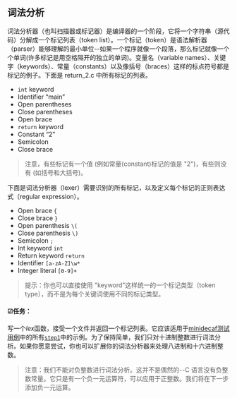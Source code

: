 ## 词法分析

词法分析器（也叫扫描器或标记器）是编译器的一个阶段，它将一个字符串（源代码）分解成一个标记列表（token list）。一个标记（token）是语法解析器（parser）能够理解的最小单位--如果一个程序就像一个段落，那么标记就像一个个单词(许多标记是用空格隔开的独立的单词)。变量名（variable names）、关键字（keywords）、常量（constants）以及像括号（braces）这样的标点符号都是标记的例子。下面是 return_2.c 中所有标记的列表。

- `int` keyword
- Identifier “main”
- Open parentheses
- Close parentheses
- Open brace
- `return` keyword
- Constant “2”
- Semicolon
- Close brace

>  注意，有些标记有一个值 (例如常量(constant)标记的值是 "2")，有些则没有 (如括号和大括号)。

下面是词法分析器（lexer）需要识别的所有标记，以及定义每个标记的正则表达式（regular expression）。

- Open brace `{`
- Close brace `}`
- Open parenthesis `\(`
- Close parenthesis `\)`
- Semicolon `;`
- Int keyword `int`
- Return keyword `return`
- Identifier `[a-zA-Z]\w*`
- Integer literal `[0-9]+`

> 提示：你也可以直接使用 "keyword"这样统一的一个标记类型（token type），而不是为每个关键词使用不同的标记类型。

#### ☑任务：

写一个*lex*函数，接受一个文件并返回一个标记列表。它应该适用于[minidecaf测试用例](https://github.com/decaf-lang/minidecaf-tests)中的所有[`step1`](https://github.com/decaf-lang/minidecaf-tests/tree/master/examples/step1)中的示例。为了保持简单，我们只对十进制整数进行词法分析。如果你愿意尝试，你也可以扩展你的词法分析器来处理八进制和十六进制整数。

> 注意：我们不能对负整数进行词法分析。这并不是偶然的--C 语言没有负整数常量。它只是有一个负一元运算符，可以应用于正整数。我们将在下一步添加负一元运算。